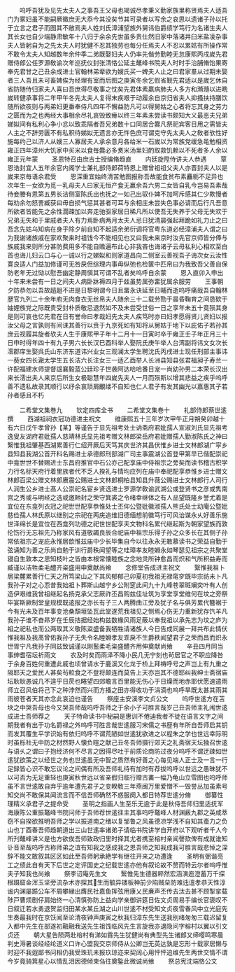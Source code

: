 <!-- { "loadSidebar": true } -->
　　呜呼吾犹及见先太夫人之事吾王父母也竭诚尽孝秉义勤家族里称贤焉夫人适吾门为冢妇虽不能嗣厥徽庶无大忝今其没矣节其可录者以写余之哀思以遗诸子孙以托于立言之君子而图其不敝焉夫人姓刘氏漳浦望族外舅讳伯爵绩学笃行为名诸生夫人其长女也自少端静肃敏年十八归于余余先世虽多贵仕然旧家中落诸井臼米盐凌杂事夫人皆躬自为之先太夫人时犹健不忍其独劳也每分任焉夫人不忍以累姑有所操作常不敢令太夫人知越数年余仲季二弟既娶妇夫人仍率先偕劳勤睦无怠康熙丙戌嵗先君赠侍郎公任罗源敎谕次年巡抚仪封张清恪公延主鼇峰书院夫人时时手治脯脩饴果寄奉先君甘之己丑余成进士官翰林弟辈欲为嫂氏买一婢夫人止之曰君家羣从过期未娶者三人吾且未可畜婢俟为经理有室而后图之庚寅冬余乞假省觐先君适以是嵗乞休自省防随侍归家夫人喜曰吾庶得尽敬事之忱矣先君体素羸病肺夫人多方和滫瀡以进晩嵗转健承事将二年甲午冬先太夫人复得末疾艰于动履余自京归省夫人抑搔扶持膳饮随所欲夜则与两弟妇更番奉侍凡四年不懈益防凡可以得舅姑之心者将忘其身之劳力之匮而为之也两经大事相余尽礼哀毁致瘠以终三年素未尝读书颇知大义最恶夫兄弟娣姒间有私利心争小忿以致乖隔者吾兄弟数十口同居合爨凡祭祀宾客日用之需皆夫人主之不辞劳匮不有私积待娣姒无遗言亦无忤色庶可谓克守先太夫人之敎者欤性好施每约己以济人从嫂三人寡居夫人承余意月各给米一石嵗以为常族党缓急黾勉相资雍正四年漳州大饥家中买米以食毎爨必多煑米汤里妇酌取救饥赖以不死者多人余以雍正元年蒙
　　圣恩特召由庶吉士授编脩趋直
　　内廷旋陞侍讲夫人恭遇
　　覃恩诰封宜人五年余官内阁学士兼礼部侍郎荷特恩上赠曾祖祖父夫人亦晋封夫人以是嵗来京毎语余君受
　　恩深重宜始终清苦勉图报称吾故能食贫布素麤粝不足异也次年生一女欲为觅一乳母夫人曰家无恒产食无赢余吾六男二女皆自乳今岂易吾素哉待妾媵有恩第五男长洁侧室陈氏出也抚之一如己出驭仆婢不加呵斥感其仁少欺慢者每劝余勿怒詈臧获曰毋自损气惩其甚者可耳与余相庄未尝失色事必请而后行凡吾意所欲者皆能先之余性濶疎加以奔走驰驱家居日稀凡所以使吾无失养于父母无失欢于兄弟无失和于里戚者夫人有力焉卧病两月太夫人忌日犹清晨强起拜跪如礼力止之曰吾念先姑乌知病在身乎除夕前自知不起适余弟衍调将官粤东道必经漳浦夫人谓之曰为我谢诸族戚在家欢聚来时祖饯今不能相见也又曰我未来京时汝先官京师皆分俸与族戚我来则所分甚防费用多不能自赡遍布此心非我吝也诲诸子云毋私利心相欢至白首也诲儿妇云口与心一诚以行之娣姒和则家道昌向二侧室云善视吾子诲次女云汝性寛良适人门益加修谨可无咎戾但综理内事毋纵弛也检箧中匹帛曰为我致吾父善自保防老年无过恸以慰吾幽定静周愼其可谓不乱者矣呜呼自余蒙
　　恩入直卯入申出十年来未尝有一日之间夫人病卧牀褥四月于兹虽势属弥畱犹属余服劳
　　王事朝夕防恭勿以吾故趦趄不进是日黎明谓今日且畱永诀延至日晡而逝呜呼痛哉吾自翰林歴官九列二十余年庖无肉食衣无丝帛夫人随余三十二载劳勚于晨昏鞠育之间恳欵于妯娌族党之际既贵受封朴质敬忌退然如不及未尝受世俗一日之享年未五十竟殒其身是则可哀也忆先君在日有誉命曰孝哉妇先太夫人疾笃时亦曰妇孝愿得贤儿贤妇以报汝父母之言孰则有间诔其善行以贲于九京死如有知将从舅姑于地下以庇佑子若孙其庶云视履其旋者欤夫人生于康熙甲子年十二月十一日寅时卒于雍正壬子年正月三十日申时得年四十有九子男六长长汉巳酉科举人娶阮氏庚午举人台湾副将讳文女次长澐郡庠生娶呉氏山东济东道讳兴业女三观澜太学生聘沈氏丙戌进士现任刑部主事讳一葵女四长瀜太学生五长洁六长注女三一适乙酉举人长洲县知县张君福昶子寿兰一许配福建水师提督諡襄毅蓝公廷珍子世袭阿达哈哈番日宠一尚幼孙男二本荣长汉出来长澐出夫人来京后所生女极聪慧年四嵗先夫人一月而殒斯以增其悲益之疾乎呜呼善不遗私故录其顺行以纾余哀琐屑覼缕不自知也仁人君子有发其幽光以嘉惠其子若孙者感且不朽



　　二希堂文集巻九
　　钦定四库全书
　　二希堂文集巻十
　　礼部侍郎蔡世逺撰
　　西湖祖祠衣冠功德进主祝文
　　维康熙五十三年岁次甲午正月朔癸卯越十有六日戊午孝曾孙【某】等谨告于显先祖考处士讷斋府君妣孺人宣淑刘氏显先祖考逸叟友湖府君妣孺人慈靖林氏显先祖考赠文林郎梁岳府君妣赠孺人勤淑陈氏之神曰繄惟我祖肇基西湖累善行仁绍开厥后天笃其庆世济其昌伏惟乡进士文林郎湖广寜乡县知县我湖公首开科名赐进士承德郎刑部湖广司主事震湖公首登甲第早已偕配崇祀中龛世世不替赐进士东昌府推官中石公亦己配享庙中侍祖宗之旁矣而读书稽古积学力行名标天府行着里族者代不乏人揆礼与情均应列在庙中奉祀配享恭惟乡进士赠文林郎百梁公赠文林郎赓震公赐进士文林郎桐柏县知县升薇公赐进士文林郎行人司行人润生公乡进士髙人公崇祀名宦乡贤选进士罗源学敎谕武湖公或登贤书之彦或隽南宫之秀或与明经之选或邀貤封之荣守箕裘之令绪幸继体之有人品望既隆乡誉尤着是宜位在东龛列衣冠之祀世世配享恭惟处士丕仰公暨妣徽淑孺人熊氏处士动庵公暨妣慈俭孺人林氏原以继别之宗祀在两庑追维旧德缅想前徽笃行可风诒谋永乆好善乐施世泽绵长是宜位在西龛列功德之祀世世配享夫文物科名累代继起斯为朝家望族而敦伦饬行无忘祖先乃称家风有道敬蠲良辰合祀庙中祖宗乐得子孙之众多长在其侧子孙常依祖宗之宠庇永惟居歆惟兹庙中少长毕集自今以往永永无斁慕读书之荣益自勤于弦诵知为善之乐尚自勉于训行爵秩闻望等之珪璋孝友睦婣永如琴瑟见祖宗之共聚堂寝自生敦本之思知枝叶之皆由本根常懐睦族之念地灵所钟愈昌而炽和气所积益寿而臧谨以洁牲柔毛醴齐粢盛用申奠献尚飨
　　念修堂告成进主祝文
　　繄惟我祖卜居梁麓累善行仁天之所笃梁山之下其风郁郁己卯夏初我祖无禄窀穸既毕宗祊未卜凡我孙子对之心恧昔我始祖卜葬斯山越宁乡公附窆此间九十九峰苍翠斑斓奕叶有人创造伊艰维我曾祖继起名扬克承父志厥祚丕昌购兹佳址筑为享堂享堂维何在坟之旁祭毕宴斯厥制堂皇规模既逺报之亦长有子三人两腾曲江旁及犹子名与俱芳累代簪裾于今有光未及百年事变沧桑頽垣坠瓦此堂遂荒我祖见之恻焉心伤无力重新犹存饩羊凡我孙子谁不奋昻岁在壬辰拮据经始构兹数椽风雨足蔽以奉我祖以承先志为坟之庐为祖之祀私也而公两取其义敬陈粢盛备我牺牲请诸族人今日告成同展一拜共布此情伏惟我祖及我髙曾佑我孙子无失令名睦婣孝友乖戾不生爵秩闻望君子之荣而昌而炽永世胥宁凡我孙子同兹致诚谨以刚鬛柔毛粢盛醴齐用伸奠献尚飨
　　辛丑四月同当事绅耆宿坛祈雨文
　　农及时矣而雨泽不降小民几无宁刻也茍居官之不职应降咎于余身百姓何重遭此戚也顷曾请水于鹿溪又化龙于桥上拜祷呼号之声岂上有九重之隔耶天之爱民人甚矣茍粒食之不登将颠连而莫告上天亦岂其不德耶纠我绅士斋宿庙坛耿耿愚诚几不遑乎日昃也睠望四郊瞻言百里能无伤心于日燥而地赤耶伏愿速遣雨师立召风伯将己下之种浡然而兴而方播之田亦得收功于涓滴也呜呼旱既太甚其雨其雨彼苍者天其亦念此哀迫也谨告
　　祭座主安溪李文贞公文
　　呜呼世逺方在苫块之中哭吾母也今又哭吾师哉呜呼吾师之于余小子可胜言哉岁己丑吾师主礼闱世逺成进士吾师荐之
　　天子特命读书中秘嗣是惠训不倦迪我者不徒在语言文字之间期我者有出于功名爵禄之外呜呼可胜言哉世逺服习宋儒之书歴有年所自吾师启其钥而发其覆生平学识始有依归呜呼不谓荒陋如世逺犹欲进之以程朱之学也世远幸际明时虽栎社无中防之材然野人懐负暄之献己丑冬吾师摄行郊天之礼斋宿天坛独召世逺与语乆之谓曰子抱经济何不尽言之因得尽吐于前质论商防过夜分呜呼不谓迂疎如世逺犹欲策之以经世之务也世逺虽无中智之质然有好善之心每见端人正士及一言一行足録皆心识不敢忘议论之间偶有所及吾师礼待有加时有荐拔呜呼以世远之愚昧犹不以可否为无足重轻也庚寅秋世远以省亲假归临行赠古畵一幅乃龟山立雪图也呜呼师虽不言世逺敢自弃乎逾年遭先君子之变睽敎三年燕闽万里爱憎不一毁誉丛加虽素号知交尚不敢保其闻流言而不信吾师确然不惑服阕入都日特荐世逺分脩
　　御纂性理精义承君子之提命受
　　圣明之指画人生至乐无逾于此是秋侍吾师归里适抚军海康陈公重振鼇峰书院问师于吾师荐世逺往主其事呜呼鼇峰人材渊薮九郡之英咸萃窃不自揆欲推明吾师之学以振道南之绪以复邹鲁之风虽德凉学浅不自知其蚉力之负山也丁酉春吾师趋朝道出三山世逺率诸弟子请临书院讲学自开府以下观听者千人今所刋鼇峰讲义是也方欲俟吾师致政归里时择其尤者携至榕村亲闻謦欬俾有成就谁知讣音至哉呜呼古称师弟之谊有知我之感成我之恩吾师之知我成我可胜言哉悲悼之深辞不能文敢叙其区区如此至吾师躬承絶学有继往开来之功遭逢
　　圣明有弼谐亮工之绩此自有天下后世之定评国史之纪载世逺亦他有叙论故不赘而特云尔者呜呼惟夫子知我也尚飨
　　祭李讱庵先生文
　　繄惟先生德器粹然宏涵演迤澄蓄万千探根蹑窟金浑玉坚旁流杂术亦探其生而毓异镂板神前少陷贼垒防难迍邅孝恭天性淳谧内渊屡踬公车不屑攀縁出膺民社嘉鱼挥弦用康乂民亷声丕传去汰去甚不顾掣挛载陟戸曹烦剧仔肩始终一心清慎弥防上益向学亲御讲筵日佐文贞周易手编长官褒叹不日叙迁若水勇退贺监归田某水某丘湖之山川世逺不材受知文贞夜雪春风中立光庭先生奏最我时在京饫闻至论清夜钟声庚寅之秋我归漳东先生送我别绪匆匆三载迟留复入都中先生在部遂初融融我送先生祖饯临风先生言旋我亦退隐问字榕村以翼以引文贞还
　　朝大星告陨两赴榕村有涕如霣先生犹健尚有典型先生诸郎又缔嘤鸣寒晨判史溽暑谈经经纶道义口许心盟我交京师侍从公卿岂无英达孰是忘形十载家居懒与时迎不我遐鄙书问相仍我受珠玑未报玖琼迩来契阔心用怦怦追维先生两世交情不谓今岁竟骑箕星心以情乱泪因德倾束刍往奠鍳此微诚尚飨
　　祭总宪沈端恪公文
